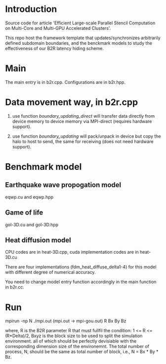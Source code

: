 # Introduction
Source code for article 'Efficient Large-scale Parallel Stencil Computation on Multi-Core and Multi-GPU Accelerated Clusters'. 

This repo host the framework template that updates/synchronizes arbitrarily defined subdomain boundaries, and the benckmark models to study the effectiveness of our B2R latency hiding scheme. 

# Main
 
The main entry is in b2r.cpp. Configurations are in b2r.hpp.

# Data movement way, in b2r.cpp 

1. use function *boundary\_updating\_direct* will transfer data directly from device memory to device memory via MPI-direct (requires hardware support).

2. use function *boundary\_updating* will pack/unpack in device but copy the halo to host to send, the same for receiving (does not need hardware support).

# Benchmark model

## Earthquake wave propogation model
eqwp.cu and eqwp.hpp

## Game of life
gol-3D.cu and gol-3D.hpp
## Heat diffusion model

CPU codes are in heat-3D.cpp, cuda implementation codes are in heat-3D.cu

There are four implementations (fdm_heat_diffuse_delta1-4) for this model with different degree of numerical accuracy. 

You need to change model entry function accordingly in the main function in b2r.cc.

# Run
mpirun -np N ./mpi.out (mpi.out -> mpi-gou.out) R Bx By Bz

where, R is the B2R parameter R that must fullfil the condition: 1 <= R <= (R*Delta)/2, Bxyz is the block size to be used to split the simulation environment. all of which should be perfectly devisiable with the corresponding dimension size of the environemnt. The total number of process, N, should be the same as total number of block, i.e., N = Bx * By * Bz.